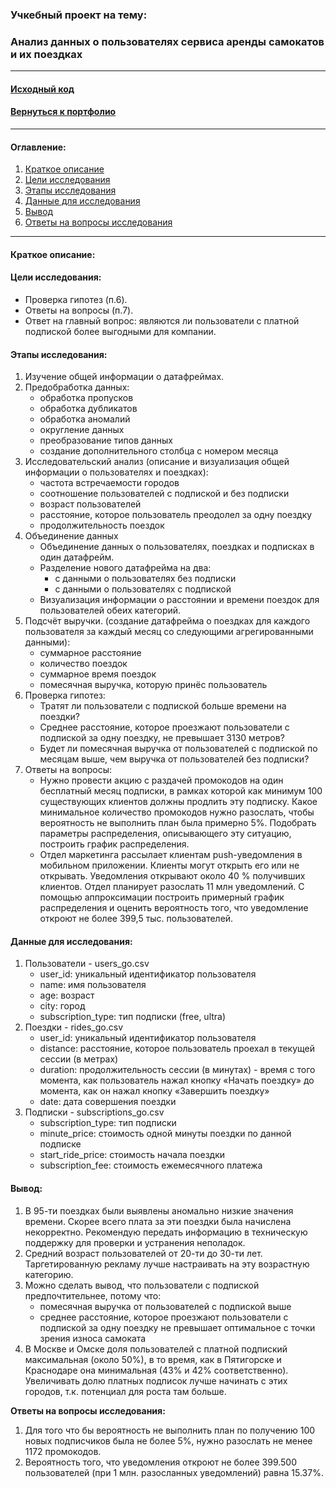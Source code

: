 ### Учкебный проект на тему:

### Анализ данных о пользователях сервиса аренды самокатов и их поездках

---

#### [Исходный код](https://github.com/nightcarpenter/ScootersStatistics/blob/main/stat_analysis.ipynb)

#### [Вернуться к портфолио](https://github.com/nightcarpenter)

---

#### Оглавление:
1. [Краткое описание](#краткое-описание)
2. [Цели исследования](#цели-исследования)
3. [Этапы исследования](#этапы-исследования)
4. [Данные для исследования](#данные-для-исследования)
5. [Вывод](#вывод)
6. [Ответы на вопросы исследования](#ответы-на-вопросы-исследовани)

---

#### Краткое описание:


#### Цели исследования:
- Проверка гипотез (п.6).
- Ответы на вопросы (п.7).
- Ответ на главный вопрос: являются ли пользователи с платной подпиской более выгодными для компании.

#### Этапы исследования:
1. Изучение общей информации о датафреймах.
2. Предобработка данных:
    - обработка пропусков
    - обработка дубликатов
    - обработка аномалий
    - округление данных
    - преобразование типов данных
    - создание дополнительного столбца с номером месяца
3. Исследовательский анализ (описание и визуализация общей информации о пользователях и поездках):
    - частота встречаемости городов
    - соотношение пользователей с подпиской и без подписки
    - возраст пользователей
    - расстояние, которое пользователь преодолел за одну поездку
    - продолжительность поездок
4. Объединение данных
    - Объединение данных о пользователях, поездках и подписках в один датафрейм.
    - Разделение нового датафрейма на два:
        - c данными о пользователях без подписки
        - с данными о пользователях с подпиской
    - Визуализация информации о расстоянии и времени поездок для пользователей обеих категорий.
5. Подсчёт выручки. (создание датафрейма о поездках для каждого пользователя за каждый месяц со следующими агрегированными данными):
    - суммарное расстояние
    - количество поездок
    - суммарное время поездок
    - помесячная выручка, которую принёс пользователь
6. Проверка гипотез:
    - Тратят ли пользователи с подпиской больше времени на поездки?
    - Среднее расстояние, которое проезжают пользователи с подпиской за одну поездку, не превышает 3130 метров?
    - Будет ли помесячная выручка от пользователей с подпиской по месяцам выше, чем выручка от пользователей без подписки?
7. Ответы на вопросы: 
    - Нужно провести акцию с раздачей промокодов на один бесплатный месяц подписки, в рамках которой как минимум 100 существующих клиентов должны продлить эту подписку. Какое минимальное количество промокодов нужно разослать, чтобы вероятность не выполнить план была примерно 5%. Подобрать параметры распределения, описывающего эту ситуацию, построить график распределения.
    - Отдел маркетинга рассылает клиентам push-уведомления в мобильном приложении. Клиенты могут открыть его или не открывать. Уведомления открывают около 40 % получивших клиентов. Отдел планирует разослать 11 млн уведомлений. С помощью аппроксимации построить примерный график распределения и оценить вероятность того, что уведомление откроют не более 399,5 тыс. пользователей.

#### Данные для исследования:

1. Пользователи - users_go.csv
    - user_id: уникальный идентификатор пользователя
    - name: имя пользователя
    - age: возраст
    - city: город
    - subscription_type: тип подписки (free, ultra)
2. Поездки - rides_go.csv
    - user_id: уникальный идентификатор пользователя
    - distance: расстояние, которое пользователь проехал в текущей сессии (в метрах)
    - duration: продолжительность сессии (в минутах) - время с того момента, как пользователь нажал кнопку «Начать поездку» до момента, как он нажал кнопку «Завершить поездку»
    - date: дата совершения поездки
3. Подписки - subscriptions_go.csv	
    - subscription_type: тип подписки
    - minute_price: стоимость одной минуты поездки по данной подписке
    - start_ride_price: стоимость начала поездки
    - subscription_fee: стоимость ежемесячного платежа

#### Вывод:

1. В 95-ти поездках были выявлены аномально низкие значения времени. Скорее всего плата за эти поездки была начислена некорректно. Рекомендую передать информацию в техническую поддержку для проверки и устранения неполадок.
2. Средний возраст пользователей от 20-ти до 30-ти лет. Таргетированную рекламу лучше настраивать на эту возрастную категорию.
3. Можно сделать вывод, что пользователи с подпиской предпочтительнее, потому что:
    - помесячная выручка от пользователей с подпиской выше
    - среднее расстояние, которое проезжают пользователи с подпиской за одну поездку не превышает оптимальное с точки зрения износа самоката
4. В Москве и Омске доля пользователей с платной подпиский максимальная (около 50%), в то время, как в Пятигорске и Краснодаре она минимальная (43% и 42% соответственно). Увеличивать долю платных подписок лучше начинать с этих городов, т.к. потенциал для роста там больше.

**Ответы на вопросы исследования:**

1. Для того что бы вероятность не выполнить план по получению 100 новых подписчиков была не более 5%, нужно разослать не менее 1172 промокодов.
2. Вероятность того, что уведомления откроют не более 399.500 пользователей (при 1 млн. разосланных уведомлений) равна 15.37%.
